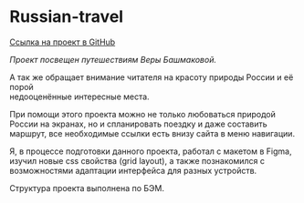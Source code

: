 # **Russian-travel**

[Ссылка на проект в GitHub](https://iliabyk.github.io/Russian_travel/)

_Проект посвещен путешествиям Веры Башмаковой._ 
 
А так же обращает внимание читателя на красоту природы России и её порой   
недооценённые интересные места.

При помощи этого проекта можно не только любоваться природой России на экранах, 
но и спланировать поездку и даже составить маршрут, все необходимые ссылки есть внизу сайта 
в меню навигации.

Я, в процессе подготовки данного проекта, работал с макетом в Figma, 
изучил новые css свойства (grid layout), а также 
познакомился с возможностями адаптации интерфейса для разных устройств.

Структура проекта выполнена по БЭМ.


